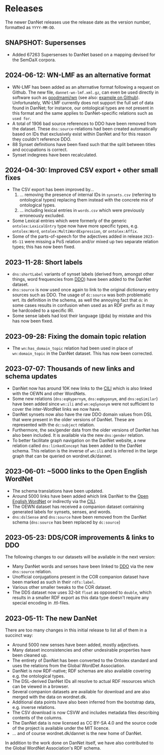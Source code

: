 # Releases
The newer DanNet releases use the release date as the version number, formatted as `YYYY-MM-DD`.

## **SNAPSHOT**: Supersenses
* Added 67263 Supersenses to DanNet based on a mapping devised for the SemDaX corpora.

## **2024-06-12**: WN-LMF as an alternative format
* WN-LMF has been added as an alternative format following a request on Github. The new file, `dannet-wn-lmf.xml.gz`, can even be used directly in software such as  [goodmami/wn](https://github.com/goodmami/wn) (see also:  [example on Github](https://github.com/kuhumcst/DanNet/blob/master/examples/wn_lmf_query.py)). Unfortunately, WN-LMF currently does not support the full set of data found in DanNet; for instance, our ontological types are not present in this format and the same applies to DanNet-specific relations such as `used for`.
* A total of 1906 bad source references to DDO have been removed from the dataset. These `dns:source`-relations had been created automatically based on IDs that exclusively exist within DanNet and for this reason they couldn't reference DDO.
* 88 Synset definitions have been fixed such that the split between titles and occupations is correct.
* Synset indegrees have been recalculated.

## **2024-04-30**: Improved CSV export + other small fixes
* The CSV export has been improved by...
  1. ... removing the presence of internal IDs in `synsets.csv` (referring to ontological types) replacing them instead with the concrete mix of ontological types.
  2. ... including lexical entries in `words.csv` which were previously erroneously excluded. 
* Some Lexical entries which were formerly of the generic `ontolex:LexicalEntry` type now have more specific types, e.g. `ontolex:Word`, `ontolex:MultiWordExpression`, or `ontolex:Affix`.
* Some of the parts-of-speech for the adjectives added in release `2023-05-11` were missing a PoS relation and/or mixed up two separate relation types; this has now been fixed.

## **2023-11-28**: Short labels
* `dns:shortLabel` variants of synset labels (derived from, amongst other things, word frequencies from [DDO](https://ordnet.dk/ddo)) have been added to the DanNet dataset.
* `dns:source` is now used once again to link to the original dictionary entry sources such as DDO. The usage of `dc:source` was both problematic wrt. its definition in the schema, as well the annoying fact that `dc` in some cases results in confusion when used as an RDF prefix as it may be hardcoded to a specific IRI.
* Some sense labels had lost their language (@da) by mistake and this has now been fixed.

## **2023-09-28**: Fixing the domain topic relation
* The `wn:has_domain_topic` relation had been used in place of `wn:domain_topic` in the DanNet dataset. This has now been corrected.

## **2023-07-07**: Thousands of new links and schema updates
* DanNet now has around 10K new links to the [CILI](https://github.com/globalwordnet/cili) which is also linked with the OEWN and other WordNets.
* Some new relations (`dns:eqHypernym`, `dns:eqHyponym`, and `dns:eqSimilar`) have been added since `wn:ili` and `wn:eqSynonym` were not sufficient to cover the inter-WordNet links we now have.
* DanNet synsets now also have the raw DDO domain values from DSL that were present in the older versions of DanNet. These are represented with the `dc:subject` relation.
* Furthermore, the sex/gender data from the older versions of DanNet has also been included. It is available via the new `dns:gender` relation.
* To better facilitate graph navigation on the DanNet website, a new relation called `dns:linkedConcept` has been added to the DanNet schema. This relation is the inverse of `wn:ili` and is inferred in the large graph that can be queried on wordnet.dk/dannet.

## **2023-06-01**: ~5000 links to the Open English WordNet
* The schema translations have been updated.
* Around 5000 links have been added which link DanNet to the [Open English WordNet](https://github.com/globalwordnet/english-wordnet) or indirectly via the [CILI](https://github.com/globalwordnet/cili).
* The OEWN dataset has received a companion dataset containing generated labels for synsets, senses, and words.
* `dns:dslSense` and `dns:source` have been removed from the DanNet schema (`dns:source` has been replaced by `dc:source`)

## **2023-05-23**: DDS/COR improvements & links to DDO
The following changes to our datasets will be available in the next version:

* Many DanNet words and senses have been linked to [DDO](https://ordnet.dk/ddo) via the new `dns:source` relation.
* Unofficial conjugations present in the COR companion dataset have been marked as such in their `rdfs:label`.
* Various other smaller tweaks to the COR dataset.
* The DDS dataset now uses 32-bit `float` as opposed to `double`, which results in a smaller RDF export as this data type doesn't require any special encoding in .ttl-files.

## **2023-05-11**: The new DanNet
There are too many changes in this initial release to list all of them in a succinct way:

* Around 5000 new senses have been added, mostly adjectives.
* Many dataset inconsistencies and other undesirable properties have been cleaned up.
* The entirety of DanNet has been converted to the Ontolex standard and uses the relations from the Global WordDet Association.
* DanNet is now RDF-native; RDF schemas are also available covering e.g. the ontological types.
* The DSL-derived DanNet IDs all resolve to actual RDF resources which can be viewed in a browser.
* Several companion datasets are available for download and are also merged with the data on wordnet.dk.
* Additional data points have also been inferred from the bootstrap data, e.g. inverse relations.
* The CSV download is now CSVW and includes metadata files describing contents of the columns.
* The DanNet data is now licensed as CC BY-SA 4.0 and the source code of the project is available under the MIT licence.
* ... and of course wordnet.dk/dannet is the new home of DanNet.

In addition to the work done on DanNet itself, we have also contributed to the Global WordNet Association's RDF schema.
